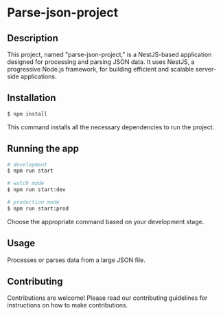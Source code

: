 # Parse-json-project

## Description

This project, named "parse-json-project," is a NestJS-based application designed for processing and 
parsing JSON data. It uses NestJS, a progressive Node.js framework, for building efficient and scalable
server-side applications.

## Installation

```bash
$ npm install
```
This command installs all the necessary dependencies to run the project.

## Running the app

```bash
# development
$ npm run start

# watch mode
$ npm run start:dev

# production mode
$ npm run start:prod
```
Choose the appropriate command based on your development stage.

## Usage

Processes or parses data from a large JSON file.

## Contributing

Contributions are welcome! Please read our contributing guidelines for instructions on how to make
contributions.